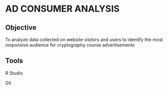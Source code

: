 # AD CONSUMER ANALYSIS

## Objective 

To analyze data collected on website visitors and users to identify the most responsive audience for cryptography course advertisements

## Tools

R Studio

Git



